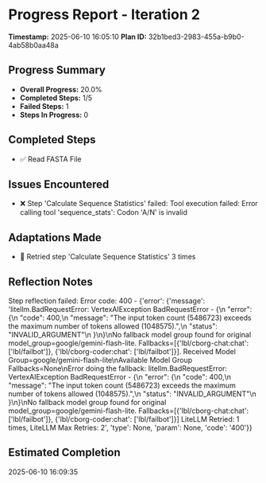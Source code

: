 # Progress Report - Iteration 2

**Timestamp:** 2025-06-10 16:05:10
**Plan ID:** 32b1bed3-2983-455a-b9b0-4ab58b0aa48a

## Progress Summary
- **Overall Progress:** 20.0%
- **Completed Steps:** 1/5
- **Failed Steps:** 1
- **Steps In Progress:** 0

## Completed Steps
- ✅ Read FASTA File

## Issues Encountered
- ❌ Step 'Calculate Sequence Statistics' failed: Tool execution failed: Error calling tool 'sequence_stats': Codon 'A/N' is invalid

## Adaptations Made
- 🔄 Retried step 'Calculate Sequence Statistics' 3 times

## Reflection Notes
Step reflection failed: Error code: 400 - {'error': {'message': 'litellm.BadRequestError: VertexAIException BadRequestError - {\n  "error": {\n    "code": 400,\n    "message": "The input token count (5486723) exceeds the maximum number of tokens allowed (1048575).",\n    "status": "INVALID_ARGUMENT"\n  }\n}\nNo fallback model group found for original model_group=google/gemini-flash-lite. Fallbacks=[{\'lbl/cborg-chat:chat\': [\'lbl/failbot\']}, {\'lbl/cborg-coder:chat\': [\'lbl/failbot\']}]. Received Model Group=google/gemini-flash-lite\nAvailable Model Group Fallbacks=None\nError doing the fallback: litellm.BadRequestError: VertexAIException BadRequestError - {\n  "error": {\n    "code": 400,\n    "message": "The input token count (5486723) exceeds the maximum number of tokens allowed (1048575).",\n    "status": "INVALID_ARGUMENT"\n  }\n}\nNo fallback model group found for original model_group=google/gemini-flash-lite. Fallbacks=[{\'lbl/cborg-chat:chat\': [\'lbl/failbot\']}, {\'lbl/cborg-coder:chat\': [\'lbl/failbot\']}] LiteLLM Retried: 1 times, LiteLLM Max Retries: 2', 'type': None, 'param': None, 'code': '400'}}

## Estimated Completion
2025-06-10 16:09:35
